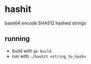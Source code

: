 # hashit
base64 encode SHA512 hashed strings

## running
* build with ```go build```
* run with ```./hashit <string_to_hash>```
